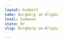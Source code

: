 ```yaml
---
layout: budget2
name: Burgberg im Allgäu
level: kommune
state: BY
slug: Burgberg-im-Allgäu

---
```



